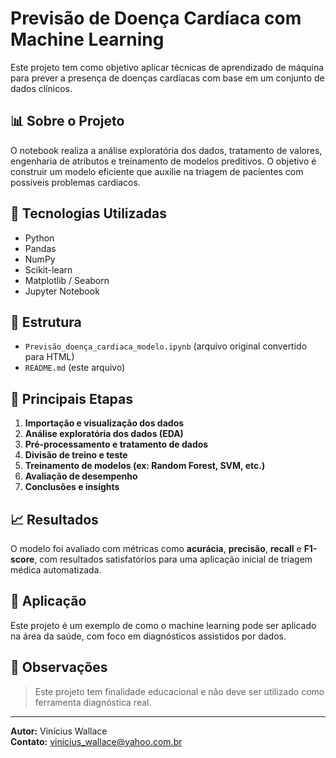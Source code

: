 # Previsão de Doença Cardíaca com Machine Learning

Este projeto tem como objetivo aplicar técnicas de aprendizado de máquina para prever a presença de doenças cardíacas com base em um conjunto de dados clínicos.

## 📊 Sobre o Projeto

O notebook realiza a análise exploratória dos dados, tratamento de valores, engenharia de atributos e treinamento de modelos preditivos. O objetivo é construir um modelo eficiente que auxilie na triagem de pacientes com possíveis problemas cardíacos.

## 🔧 Tecnologias Utilizadas

- Python
- Pandas
- NumPy
- Scikit-learn
- Matplotlib / Seaborn
- Jupyter Notebook

## 📁 Estrutura

- `Previsão_doença_cardiaca_modelo.ipynb` (arquivo original convertido para HTML)
- `README.md` (este arquivo)

## 📌 Principais Etapas

1. **Importação e visualização dos dados**
2. **Análise exploratória dos dados (EDA)**
3. **Pré-processamento e tratamento de dados**
4. **Divisão de treino e teste**
5. **Treinamento de modelos (ex: Random Forest, SVM, etc.)**
6. **Avaliação de desempenho**
7. **Conclusões e insights**

## 📈 Resultados

O modelo foi avaliado com métricas como **acurácia**, **precisão**, **recall** e **F1-score**, com resultados satisfatórios para uma aplicação inicial de triagem médica automatizada.

## 🤖 Aplicação

Este projeto é um exemplo de como o machine learning pode ser aplicado na área da saúde, com foco em diagnósticos assistidos por dados.

## 📌 Observações

> Este projeto tem finalidade educacional e não deve ser utilizado como ferramenta diagnóstica real.

---

**Autor:** Vinícius Wallace  
**Contato:** vinicius_wallace@yahoo.com.br
